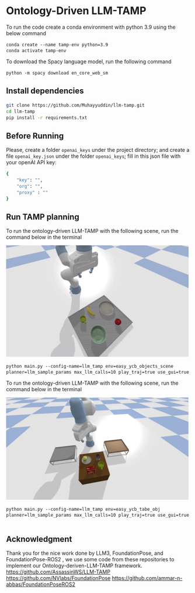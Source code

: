 # Ontology-Driven LLM-TAMP

To run the code create a conda environment with python 3.9 using the below command 

```
conda create --name tamp-env python=3.9
conda activate tamp-env
```
To download the Spacy language model, run the following command 
```
python -m spacy download en_core_web_sm
```

## Install dependencies

```bash
git clone https://github.com/Muhayyuddin/llm-tamp.git
cd llm-tamp
pip install -r requirements.txt
```
## Before Running

Please, create a folder `openai_keys` under the project directory; and create a file `openai_key.json` under the folder `openai_keys`;  fill in this json file with your openAI API key:

```bash
{
    "key": "",
    "org": "",
    "proxy" : ""
}
```

## Run TAMP planning
To run the ontology-driven LLM-TAMP with the following scene, run the command below in the terminal  

<img src="https://github.com/Muhayyuddin/llm-tamp/blob/main/assets/1.png?raw=true" alt="alt text" width="500"/>

```
python main.py --config-name=llm_tamp env=easy_ycb_objects_scene planner=llm_sample_params max_llm_calls=10 play_traj=true use_gui=true

```
To run the ontology-driven LLM-TAMP with the following scene, run the command below in the terminal  

<img src="https://github.com/Muhayyuddin/llm-tamp/blob/main/assets/2.png?raw=true" alt="alt text" width="500"/>

```
python main.py --config-name=llm_tamp env=easy_ycb_tabe_obj planner=llm_sample_params max_llm_calls=10 play_traj=true use_gui=true


```
## Acknowledgment
Thank you for the nice work done by LLM3, FoundationPose, and FoundationPose-ROS2 , we use some code from these repositories to implement our Ontology-deriven-LLM-TAMP framework.
https://github.com/AssassinWS/LLM-TAMP
https://github.com/NVlabs/FoundationPose
https://github.com/ammar-n-abbas/FoundationPoseROS2
